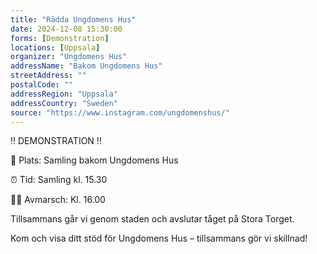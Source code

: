 ```yaml
---
title: "Rädda Ungdomens Hus"
date: 2024-12-08 15:30:00
forms: [Demonstration]
locations: [Uppsala]
organizer: "Ungdomens Hus"
addressName: "Bakom Ungdomens Hus"
streetAddress: ""
postalCode: ""
addressRegion: "Uppsala"
addressCountry: "Sweden"
source: "https://www.instagram.com/ungdomenshus/"
---
```

‼️ DEMONSTRATION ‼️

📍 Plats: Samling bakom Ungdomens Hus

⏰ Tid: Samling kl. 15.30

🚶‍♂️ Avmarsch: Kl. 16.00

Tillsammans går vi genom staden och avslutar tåget på Stora Torget.

Kom och visa ditt stöd för Ungdomens Hus – tillsammans gör vi skillnad!